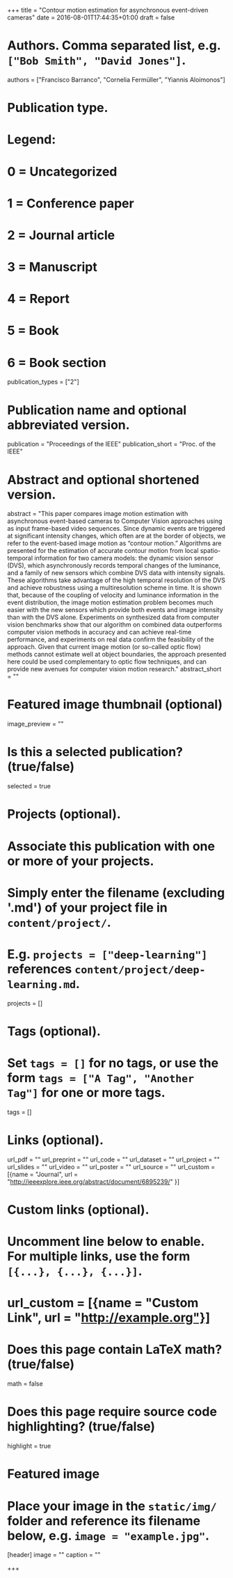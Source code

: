 +++
title = "Contour motion estimation for asynchronous event-driven cameras"
date = 2016-08-01T17:44:35+01:00
draft = false

# Authors. Comma separated list, e.g. `["Bob Smith", "David Jones"]`.
authors = ["Francisco Barranco", "Cornelia Fermüller", "Yiannis Aloimonos"]
    
# Publication type.
# Legend:
# 0 = Uncategorized
# 1 = Conference paper
# 2 = Journal article
# 3 = Manuscript
# 4 = Report
# 5 = Book
# 6 = Book section
publication_types = ["2"]

# Publication name and optional abbreviated version.
publication = "Proceedings of the IEEE"
publication_short = "Proc. of the IEEE"

# Abstract and optional shortened version.
abstract = "This paper compares image motion estimation with asynchronous event-based cameras to Computer Vision approaches using as input frame-based video sequences. Since dynamic events are triggered at significant intensity changes, which often are at the border of objects, we refer to the event-based image motion as “contour motion.” Algorithms are presented for the estimation of accurate contour motion from local spatio-temporal information for two camera models: the dynamic vision sensor (DVS), which asynchronously records temporal changes of the luminance, and a family of new sensors which combine DVS data with intensity signals. These algorithms take advantage of the high temporal resolution of the DVS and achieve robustness using a multiresolution scheme in time. It is shown that, because of the coupling of velocity and luminance information in the event distribution, the image motion estimation problem becomes much easier with the new sensors which provide both events and image intensity than with the DVS alone. Experiments on synthesized data from computer vision benchmarks show that our algorithm on combined data outperforms computer vision methods in accuracy and can achieve real-time performance, and experiments on real data confirm the feasibility of the approach. Given that current image motion (or so-called optic flow) methods cannot estimate well at object boundaries, the approach presented here could be used complementary to optic flow techniques, and can provide new avenues for computer vision motion research."
abstract_short = ""

# Featured image thumbnail (optional)
image_preview = ""

# Is this a selected publication? (true/false)
selected = true

# Projects (optional).
#   Associate this publication with one or more of your projects.
#   Simply enter the filename (excluding '.md') of your project file in `content/project/`.
#   E.g. `projects = ["deep-learning"]` references `content/project/deep-learning.md`.
projects = []

# Tags (optional).
#   Set `tags = []` for no tags, or use the form `tags = ["A Tag", "Another Tag"]` for one or more tags.
tags = []

# Links (optional).
url_pdf = ""
url_preprint = ""
url_code = ""
url_dataset = ""
url_project = ""
url_slides = ""
url_video = ""
url_poster = ""
url_source = ""
url_custom = [{name = "Journal", url = "http://ieeexplore.ieee.org/abstract/document/6895239/" }]

# Custom links (optional).
#   Uncomment line below to enable. For multiple links, use the form `[{...}, {...}, {...}]`.
# url_custom = [{name = "Custom Link", url = "http://example.org"}]

# Does this page contain LaTeX math? (true/false)
math = false

# Does this page require source code highlighting? (true/false)
highlight = true

# Featured image
# Place your image in the `static/img/` folder and reference its filename below, e.g. `image = "example.jpg"`.
[header]
image = ""
caption = ""

+++

